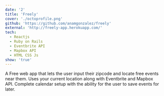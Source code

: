 ```yaml
---
date: '2'
title: 'Freely'
cover: './octoprofile.png'
github: 'https://github.com/anamgonzalez/freely'
external: 'http://freely-app.herokuapp.com/'
tech:
  - Reactjs
  - Ruby on Rails
  - Eventbrite API
  - Mapbox API
  - HTML CSS Js
show: 'true'
---
```


A Free web app that lets the user input their zipcode and locate free events near them. Uses your current location along with Eventbrite and Mapbox API. Complete calendar setup with the ability for the user to save events for later.
